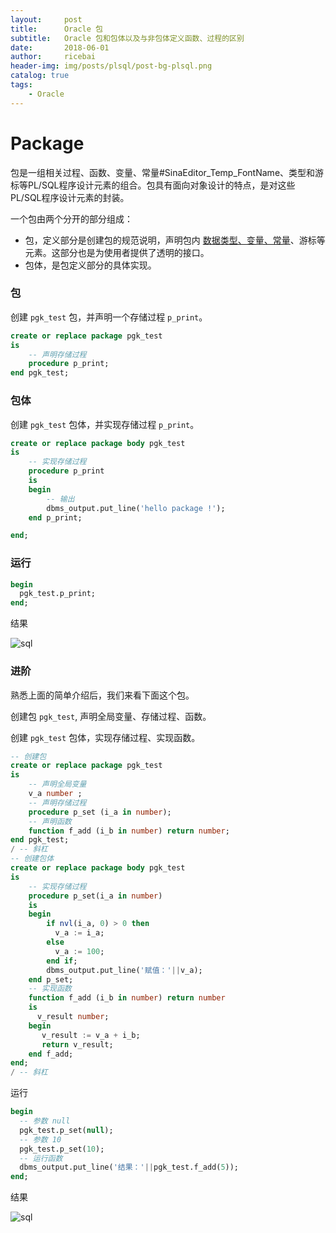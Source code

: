 ```yaml
---
layout:     post
title:      Oracle 包
subtitle:   Oracle 包和包体以及与非包体定义函数、过程的区别
date:       2018-06-01
author:     ricebai
header-img: img/posts/plsql/post-bg-plsql.png
catalog: true
tags:
    - Oracle
---
```


# Package

包是一组相关过程、函数、变量、常量#SinaEditor_Temp_FontName、类型和游标等PL/SQL程序设计元素的组合。包具有面向对象设计的特点，是对这些PL/SQL程序设计元素的封装。

一个包由两个分开的部分组成：  

- 包，定义部分是创建包的规范说明，声明包内 [数据类型、变量、常量](https://ricebai.github.io/2018/05/21/oracle-declare/#declare)、游标等元素。这部分也是为使用者提供了透明的接口。
- 包体，是包定义部分的具体实现。

### 包

创建 `pgk_test` 包，并声明一个存储过程 `p_print`。

``` SQL
create or replace package pgk_test
is
    -- 声明存储过程
    procedure p_print;
end pgk_test;
```

### 包体

创建 `pgk_test` 包体，并实现存储过程 `p_print`。

``` SQL
create or replace package body pgk_test
is
    -- 实现存储过程
    procedure p_print
    is
    begin
        -- 输出
        dbms_output.put_line('hello package !');
    end p_print;

end;
```

### 运行

``` SQL
begin
  pgk_test.p_print;
end;
```

结果

![sql](https://ricebai.github.io/img/posts/oracle-package/1.jpg)

### 进阶

熟悉上面的简单介绍后，我们来看下面这个包。

创建包 `pgk_test`, 声明全局变量、存储过程、函数。

创建 `pgk_test` 包体，实现存储过程、实现函数。

``` SQL
-- 创建包
create or replace package pgk_test
is
    -- 声明全局变量
    v_a number ;
    -- 声明存储过程
    procedure p_set (i_a in number);
    -- 声明函数
    function f_add (i_b in number) return number;
end pgk_test;
/ -- 斜杠
-- 创建包体
create or replace package body pgk_test
is
    -- 实现存储过程
    procedure p_set(i_a in number)
    is
    begin
        if nvl(i_a, 0) > 0 then
          v_a := i_a;
        else
          v_a := 100;
        end if;
        dbms_output.put_line('赋值：'||v_a);
    end p_set;
    -- 实现函数
    function f_add (i_b in number) return number
    is
      v_result number;
    begin
       v_result := v_a + i_b;
       return v_result;
    end f_add;
end;
/ -- 斜杠
```

运行

``` SQL
begin
  -- 参数 null
  pgk_test.p_set(null);
  -- 参数 10
  pgk_test.p_set(10);
  -- 运行函数
  dbms_output.put_line('结果：'||pgk_test.f_add(5));
end;
```

结果

![sql](https://ricebai.github.io/img/posts/oracle-package/2.jpg)
